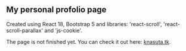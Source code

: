 ## My personal profolio page
Created using React 18, Bootstrap 5 and libraries: 'react-scroll', 'react-scroll-parallax' and 'js-cookie'.

The page is not finished yet. You can check it out here: [knasuta.tk](https://knasuta.tk).
